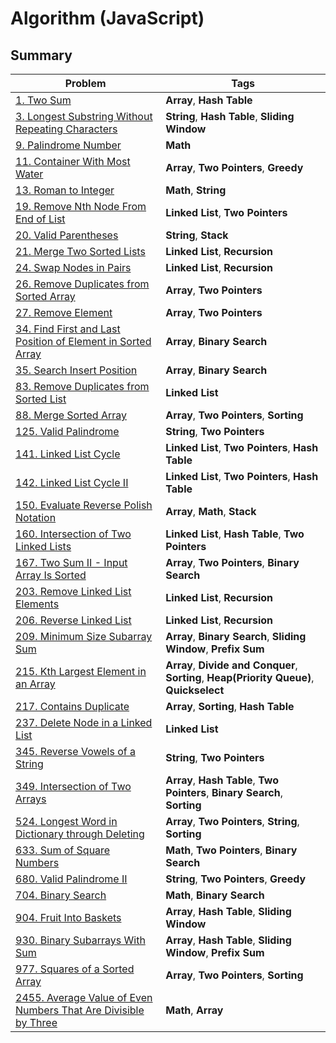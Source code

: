 # Algorithm (JavaScript)

## Summary

| Problem                                                                                                                                          | Tags                                                                                      |
|--------------------------------------------------------------------------------------------------------------------------------------------------|-------------------------------------------------------------------------------------------|
| [1. Two Sum](./leetcode/q1_two_sum.js)                                                                                                           | **Array**, **Hash Table**                                                                 |
| [3. Longest Substring Without Repeating Characters](./leetcode/q3_longest_substring_without_repeating_characters.js)                             | **String**, **Hash Table**, **Sliding Window**                                            |
| [9. Palindrome Number](./leetcode/q9_palindrome_number.js)                                                                                       | **Math**                                                                                  |
| [11. Container With Most Water](./leetcode/q11_container_with_most_water.js)                                                                     | **Array**, **Two Pointers**, **Greedy**                                                   |
| [13. Roman to Integer](./leetcode/q13_roman_to_integer.js)                                                                                       | **Math**, **String**                                                                      |
| [19. Remove Nth Node From End of List](./leetcode/q19_remove_nth_node_from_end_of_list.js)                                                       | **Linked List**, **Two Pointers**                                                         |
| [20. Valid Parentheses](./leetcode/q20_valid_parentheses.js)                                                                                     | **String**, **Stack**                                                                     |
| [21. Merge Two Sorted Lists](./leetcode/q21_merge_two_sorted_lists.js)                                                                           | **Linked List**, **Recursion**                                                            |
| [24. Swap Nodes in Pairs](./leetcode/q24_swap_nodes_in_pairs.js)                                                                                 | **Linked List**, **Recursion**                                                            |
| [26. Remove Duplicates from Sorted Array](./leetcode/q26_remove_duplicates_from_sorted_array.js)                                                 | **Array**, **Two Pointers**                                                               |
| [27. Remove Element](./leetcode/q27_remove_element.js)                                                                                           | **Array**, **Two Pointers**                                                               |
| [34. Find First and Last Position of Element in Sorted Array](./leetcode/q34_find_first_and_last_position_of_element_in_sorted_array.js)         | **Array**, **Binary Search**                                                              |
| [35. Search Insert Position](./leetcode/q35_search_insert_position.js)                                                                           | **Array**, **Binary Search**                                                              |
| [83. Remove Duplicates from Sorted List](./leetcode/q83_remove_duplicates_from_sorted_list.js)                                                   | **Linked List**                                                                           |
| [88. Merge Sorted Array](./leetcode/q88_merge_sorted_array.js)                                                                                   | **Array**, **Two Pointers**, **Sorting**                                                  |
| [125. Valid Palindrome](./leetcode/q125_valid_palindrome.js)                                                                                     | **String**, **Two Pointers**                                                              |
| [141. Linked List Cycle](./leetcode/q141_linked_list_cycle.js)                                                                                   | **Linked List**, **Two Pointers**, **Hash Table**                                         |
| [142. Linked List Cycle II](./leetcode/q142_linked_list_cycle_II.js)                                                                             | **Linked List**, **Two Pointers**, **Hash Table**                                         |
| [150. Evaluate Reverse Polish Notation](./leetcode/q150_evaluate_reverse_polish_notation.js)                                                     | **Array**, **Math**, **Stack**                                                            |
| [160. Intersection of Two Linked Lists](./leetcode/q160_intersection_of_two_linked_lists.js)                                                     | **Linked List**, **Hash Table**, **Two Pointers**                                         |
| [167. Two Sum II - Input Array Is Sorted](./leetcode/q167_two_sum-II_input_array_is_sorted.js)                                                   | **Array**, **Two Pointers**, **Binary Search**                                            |
| [203. Remove Linked List Elements](./leetcode/q203_remove_linked_list_elements.js)                                                               | **Linked List**, **Recursion**                                                            |
| [206. Reverse Linked List](./leetcode/q206_reverse_linked_list.js)                                                                               | **Linked List**, **Recursion**                                                            |
| [209. Minimum Size Subarray Sum](./leetcode/q209_minimum_size_subarray_sum.js)                                                                   | **Array**, **Binary Search**, **Sliding Window**, **Prefix Sum**                          |
| [215. Kth Largest Element in an Array](./leetcode/q215_kth_largest_element_in_an_array.js)                                                       | **Array**, **Divide and Conquer**, **Sorting**, **Heap(Priority Queue)**, **Quickselect** |
| [217. Contains Duplicate](./leetcode/q217_contains_duplicate.js)                                                                                 | **Array**, **Sorting**, **Hash Table**                                                    |
 | [237. Delete Node in a Linked List](./leetcode/q237_delete_node_in_a_linked_list.js)                                                             | **Linked List**                                                                           |
| [345. Reverse Vowels of a String](./leetcode/q345_reverse_vowels_of_a_string.js)                                                                 | **String**, **Two Pointers**                                                              |
| [349. Intersection of Two Arrays](./leetcode/q349_intersection_of_two_arrays.js)                                                                 | **Array**, **Hash Table**, **Two Pointers**, **Binary Search**, **Sorting**               |
| [524. Longest Word in Dictionary through Deleting](./leetcode/q524_longest_word_in_dictionary_througt_deleting.js)                               | **Array**, **Two Pointers**, **String**, **Sorting**                                      |
| [633. Sum of Square Numbers](./leetcode/q633_sum_of_square_numbers.js)                                                                           | **Math**, **Two Pointers**, **Binary Search**                                             |
| [680. Valid Palindrome II](./leetcode/q680_valid_palindrome_II.js)                                                                               | **String**, **Two Pointers**, **Greedy**                                                  |
| [704. Binary Search](./leetcode/q704_binary_search.js)                                                                                           | **Math**, **Binary Search**                                                               |
| [904. Fruit Into Baskets](./leetcode/q904_fruit_into_baskets.js)                                                                                 | **Array**, **Hash Table**, **Sliding Window**                                             |
| [930. Binary Subarrays With Sum](./leetcode/q930_binary_subarrays_with_sum.js)                                                                   | **Array**, **Hash Table**, **Sliding Window**, **Prefix Sum**                             |
| [977. Squares of a Sorted Array](./leetcode/q977_squares_of_a_sorted_array.js)                                                                   | **Array**, **Two Pointers**, **Sorting**                                                  |
| [2455. Average Value of Even Numbers That Are Divisible by Three](./leetcode/q2455_average_value_of_even_numbers_that_are_divisible_by_three.js) | **Math**, **Array**                                                                       |
